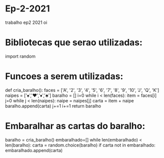 # Ep-2-2021
trabalho ep2 2021
oi
# Bibliotecas que serao utilizadas:
import random

# Funcoes a serem utilizadas:
def cria_baralho():
    faces = ['A', '2', '3', '4', '5', '6', '7', '8', '9', '10', 'J', 'Q', 'K']
    naipes = ['♠','♥','♦','♣']
    baralho = []
    i=0
    while i < len(faces):
        item = faces[i]
        j=0
        while j < len(naipes):
            naipe = naipes[j]
            carta = item + naipe
            baralho.append(carta)
            j+=1
        i+=1
    return baralho

# Embaralhar as cartas do baralho:
baralho = cria_baralho()
embaralhado=[]
while len(embaralhado) < len(baralho):
    carta = random.choice(baralho)
    if carta not in embaralhado:
        embaralhado.append(carta)



